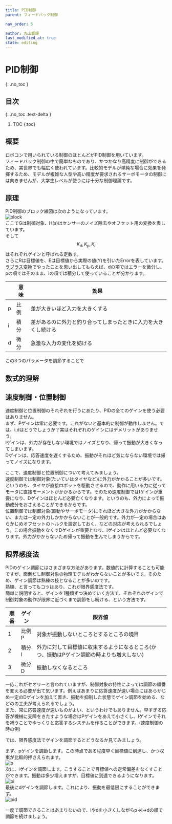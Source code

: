 ```yaml
---
title: PID制御
parent: フィードバック制御

nav_order: 5

author: 丸山響輝
last_modified_at: true
state: editing
---
```


# **PID制御**
{: .no_toc }

## 目次
{: .no_toc .text-delta }

1. TOC
{:toc}

## 概要
ロボコンで用いられている制御のほとんどがPID制御を用いています。  
フィードバック制御の中で簡単なものであり、かつかなり高精度に制御ができるため、実世界でも幅広く使われています。比較的モデルが単純な場合に効果を発揮するため、モデルが複雑な人型や高い精度が要求されるサーボモータの制御には向きませんが、大学生レベルが使うには十分な制御理論です。  

## 原理
PID制御のブロック線図は次のようになっています。  
![block](imgs/005_block.png)  
ここでGは制御対象、H(s)はセンサーのノイズ除去やオフセット用の変換を表しています。  
そして$$K_d, K_p, K_i$$はそれぞれゲインと呼ばれる定数す。  
さらにRは目標値を、Eは目標値から実際の値(Y)を引いたErrorを表しています。  
[ラプラス変換](../010_model/010_transfer_function)でやったことを思い出してもらえば、dの項ではエラーを微分し、pの項ではそのまま、iの項では積分して使っていることが分かります。  

||意味|効果|
|---|---|---|
|p|比例|差が大きいほど入力を大きくする|
|i|積分|差があるのに外力と釣り合ってしまったときに入力を大きくし続ける|
|d|微分|急激な入力の変化を妨げる|

この3つのパラメータを調節することで

## 数式的理解


## 速度制御・位置制御
速度制御と位置制御のそれぞれを行うにあたり、PIDの全てのゲインを使う必要はありません。  
まず、Pゲインは常に必要です。これがないと基本的に制御が動作しません。では、i,dはどうでしょうか？実はそれぞれのゲインにはデメリットがありませう。  
Iゲインは、外力が存在しない環境ではノイズとなり、帰って振動が大きくなってしまいます。  
Dゲインは、応答速度を遅くするため、振動がそれほど気にならない環境では帰ってノイズになります。  

ここで、速度制御と位置制御について考えてみましょう。  
速度制御では制御対象(たいていはタイヤなど)に外力がかかることが多いです。というのも、タイヤが直接ロボットを駆動させるので、動作に用いる力に従ってモータに直接モーメントがかかるからです。そのため速度制御ではIゲインが重要になり、Dゲインはほとんど必要亡くなります。というのも、外力によって振動成分をおさえることができるからです。  
位置制御では制御対象(直動やサーボモータ)にそれほど大きな外力がかからない、または一定の外力しかかからないことが一般的です。外力が一定の場合はあらかじめオフセットのトルクを設定しておく、などの対応が考えられるでしょう。この場合振動をなくすDゲインが重要となり、Iゲインはほとんど必要なくなります。外力がかからないため帰って振動を生んでしまうからです。

## 限界感度法
PIDのゲイン調節にはさまざまな方法があります。数値的に計算することも可能ですが、面倒だし制御対象の物理モデルがわからないことが多いです。そのため、ゲイン調節は熟練の技となることが多いのです。  
熟練、と言ってもコツはあり、これが限界感度法です。  
簡単に説明すると、ゲインを1種類ずつ決めていく方法で、それぞれのゲインで制御対象の動作が限界に近づくまで調節をし続ける、という方法です。  

|順番|ゲイン|限界値|
|---|---|---|
|1|比例P|対象が振動しないところとするところの境目|
|2|積分I|外力に対して目標値に収束するようになるところ(かつ、振動はPゲイン調節の時よりも増大しない)|
|3|微分D|振動しなくなるところ|

一応これがセオリーと言われていますが、制御対象の特性によっては調節の順番を変える必要が出て気います。例えばあまりに応答速度が速い場合にはあらかじめ一定のDゲインを加えて置き、振動を抑制した状態でゲイン調節を始める、などのの工夫が考えられるでしょう。  
また、常に応答速度が速いものがよい、というわけでもありません。早すぎる応答が機械に支障をきたすような場合はPゲインをあえて小さくし、Iゲインでそれを補うことでゆっくりと応答するシステムを作ることができます。(速度制御の時の例)  

では、限界感度法でゲインを調節するとどうなるか見てみましょう。  

まず、pゲインを調節します。この時点である程度早く目標値に到達し、かつ収束が比較的押さえられます。  
![p](imgs/005_p.png)   
次に、iゲインを調節します。こうすることで目標値への定常偏差をなくすことができます。振動は多少増えますが、目標値に到達できるようになります。  
![pi](imgs/005_pi.png)  
最後にdゲインを調節します。これにより、振動を最低限にすることができます。  
![pid](imgs/005_pid.png)  

一度で調節できることはあまりないので、iやdを小さくしながらp->i->dの順で調節を続けましょう。
